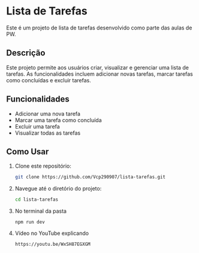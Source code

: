 # Lista de Tarefas

Este é um projeto de lista de tarefas desenvolvido como parte das aulas de PW.

## Descrição

Este projeto permite aos usuários criar, visualizar e gerenciar uma lista de tarefas. As funcionalidades incluem adicionar novas tarefas, marcar tarefas como concluídas e excluir tarefas.

## Funcionalidades

- Adicionar uma nova tarefa
- Marcar uma tarefa como concluída
- Excluir uma tarefa
- Visualizar todas as tarefas

## Como Usar

1. Clone este repositório:
    ```bash
    git clone https://github.com/Vcp290907/lista-tarefas.git
    ```

2. Navegue até o diretório do projeto:
    ```bash
    cd lista-tarefas
    ```

3. No terminal da pasta
   ```
   npm run dev
   ```

4. Vídeo no YouTube explicando
   ```
   https://youtu.be/WxSH87EGXGM
   ```
